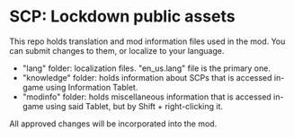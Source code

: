 # SCP: Lockdown public assets

This repo holds translation and mod information files used in the mod.
You can submit changes to them, or localize to your language.

* "lang" folder: localization files. "en_us.lang" file is the primary one.
* "knowledge" folder: holds information about SCPs that is accessed in-game using Information Tablet.
* "modinfo" folder: holds miscellaneous information that is accessed in-game using said Tablet, but 
by Shift + right-clicking it.

All approved changes will be incorporated into the mod.